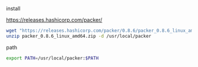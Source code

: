 


install  

https://releases.hashicorp.com/packer/
```bash
wget "https://releases.hashicorp.com/packer/0.8.6/packer_0.8.6_linux_amd64.zip"
unzip packer_0.8.6_linux_amd64.zip -d /usr/local/packer
```

path
```bash
export PATH=/usr/local/packer:$PATH
```
